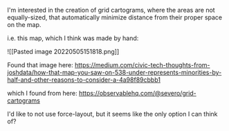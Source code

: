 I'm interested in the creation of grid cartograms, where the areas are not equally-sized, that automatically minimize distance from their proper space on the map.

i.e. this map, which I think was made by hand:

![[Pasted image 20220505151818.png]]

Found that image here: https://medium.com/civic-tech-thoughts-from-joshdata/how-that-map-you-saw-on-538-under-represents-minorities-by-half-and-other-reasons-to-consider-a-4a98f89cbbb1

which I found from here: https://observablehq.com/@severo/grid-cartograms

I'd like to not use force-layout, but it seems like the only option I can think of?